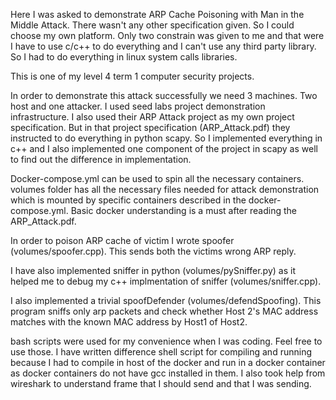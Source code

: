 Here I was asked to demonstrate ARP Cache Poisoning with Man in the Middle Attack.
There wasn't any other specification given. So I could choose my own platform. Only two constrain was given to me and that were I have to use c/c++ to do everything and I can't use any third party library. So I had to do everything in linux system calls libraries.

This is one of my level 4 term 1 computer security projects. 

In order to demonstrate this attack successfully we need 3 machines. Two host and one attacker. I used seed labs project demonstration infrastructure. I also used their ARP Attack project as my own project specification. But in that project specification (ARP_Attack.pdf) they instructed to do everything in python scapy. So I implemented everything in c++ and I also implemented one component of the project in scapy as well to find out the difference in implementation. 

Docker-compose.yml can be used to spin all the necessary containers. volumes folder has all the necessary files needed for attack demonstration which is mounted by specific containers described in the docker-compose.yml. Basic docker understanding is a must after reading the ARP_Attack.pdf. 


In order to poison ARP cache of victim I wrote spoofer (volumes/spoofer.cpp). This sends both the victims wrong ARP reply.

I have also implemented sniffer in python (volumes/pySniffer.py) as it helped me to debug my c++ implmentation of sniffer (volumes/sniffer.cpp).


I also implemented a trivial spoofDefender (volumes/defendSpoofing). This program sniffs only arp packets and check whether Host 2's MAC address matches with the known MAC address by Host1 of Host2.

bash scripts were used for my convenience when I was coding. Feel free to use those. I have written difference shell script for compiling and running because I had to compile in host of the docker and run in a docker container as docker containers do not have gcc installed in them. I also took help from wireshark to understand frame that I should send and that I was sending.


